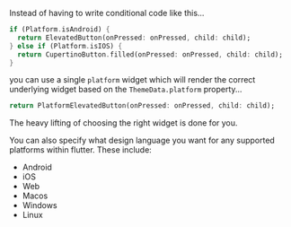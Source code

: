 
Instead of having to write conditional code like this...

```dart
if (Platform.isAndroid) {
  return ElevatedButton(onPressed: onPressed, child: child);
} else if (Platform.isIOS) {
  return CupertinoButton.filled(onPressed: onPressed, child: child);
}
```

you can use a single `platform` widget which will render the correct underlying widget based on the `ThemeData.platform` property...

```dart
return PlatformElevatedButton(onPressed: onPressed, child: child);
```
The heavy lifting of choosing the right widget is done for you.

You can also specify what design language you want for any supported platforms within flutter. These include:
* Android
* iOS
* Web
* Macos
* Windows
* Linux
